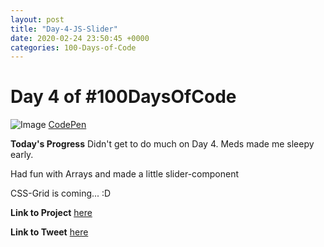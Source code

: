 ```yaml
---
layout: post
title: "Day-4-JS-Slider"
date: 2020-02-24 23:50:45 +0000
categories: 100-Days-of-Code
---
```


# Day 4 of #100DaysOfCode
![Image](https://i.imgur.com/pQTDjw5.jpg)
[CodePen](https://codepen.io/prototowb/pen/yLNgqdQ)
<br/>

**Today's Progress**
Didn't get to do much on Day 4. Meds made me sleepy early.


Had fun with Arrays and made a little slider-component 


CSS-Grid is coming... :D
<br/>

**Link to Project**
[here](https://codepen.io/prototowb/pen/yLNgqdQ)
<br/>

**Link to Tweet**
[here](#)

